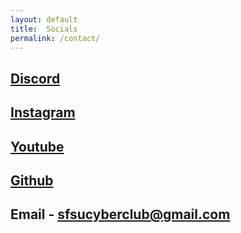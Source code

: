 ```yaml
---
layout: default
title:  Socials
permalink: /contact/
---
```


## [Discord](https://discord.com/invite/A7NtVeR6ek)
## [Instagram](https://www.instagram.com/sfsucybersecurityclub/)
## [Youtube](https://www.youtube.com/@SFSUcyberclub)
## [Github](https://github.com/SFSUCyberClub)
## Email - sfsucyberclub@gmail.com
